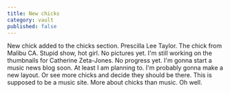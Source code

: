 ```yaml
---
title: New chicks
category: vault
published: false
---
```


New chick added to the chicks section. Prescilla Lee Taylor. The chick from
Malibu CA. Stupid show, hot girl. No pictures yet. I'm still working on the
thumbnails for Catherine Zeta-Jones. No progress yet. I'm gonna start a music
news blog soon. At least I am planning to. I'm probably gonna make a new
layout. Or see more chicks and decide they should be there. This is supposed
to be a music site. More about chicks than music. Oh well.
